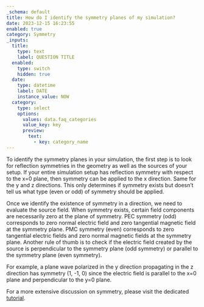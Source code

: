 ```yaml
---
_schema: default
title: How do I identify the symmetry planes of my simulation?
date: 2023-12-15 16:23:55
enabled: true
category: Symmetry
_inputs:
  title:
    type: text
    label: QUESTION TITLE
  enabled:
    type: switch
    hidden: true
  date:
    type: datetime
    label: DATE
    instance_value: NOW
  category:
    type: select
    options:
      values: data.faq_categories
      value_key: key
      preview:
        text:
          - key: category_name
---
```

To identify the symmetry planes in your simulation, the first step is to look for reflection symmetries in the geometry as well as the sources of your setup. If your entire simulation setup has reflection symmetry with respect to the x=0 plane, then symmetry can be applied to the x direction. Same for the y and z directions. This only determines if symmetry exists but doesn’t tell us what type (even or odd) of symmetry should be applied.

Once we identify the existence of symmetry in a direction, we need to evaluate the source field. When symmetry exists, certain field components are necessarily zero at the plane of symmetry. PEC symmetry (odd) corresponds to zero normal electric field and zero tangential magnetic field at the symmetry plane. PMC symmetry (even) corresponds to zero tangential electric fields and zero normal magnetic fields at the symmetry plane. Another rule of thumb is to check if the electric field created by the source is perpendicular to the symmetry plane (odd symmetry) or parallel to the symmetry plane (even symmetry).

For example, a plane wave polarized in the y direction propagating in the z direction has symmetry (1, -1, 0) since the electric field is parallel to the x=0 plane and perpendicular to the y=0 plane.

For a more extensive discussion on symmetry, please visit the dedicated [tutorial](https://www.flexcompute.com/tidy3d/examples/notebooks/Symmetry/).